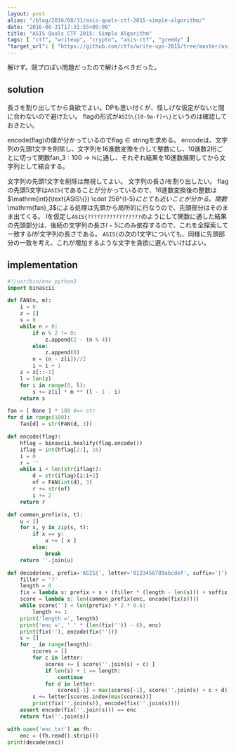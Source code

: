 ```yaml
---
layout: post
alias: "/blog/2016/08/31/asis-quals-ctf-2015-simple-algorithm/"
date: "2016-08-31T17:31:55+09:00"
title: "ASIS Quals CTF 2015: Simple Algorithm"
tags: [ "ctf", "writeup", "crypto", "asis-ctf", "greedy" ]
"target_url": [ "https://github.com/ctfs/write-ups-2015/tree/master/asis-quals-ctf-2015/crypto/simple-algorithm" ]
---
```


解けず。競プロぽい問題だったので解けるべきだった。

## solution

長さを割り出してから貪欲でよい。DPも思い付くが、怪しげな仮定がないと間に合わないので避けたい。
flagの形式が`ASIS\{[0-9a-f]+\}`というのは確認しておきたい。

$\mathrm{encode}(\mathrm{flag})$の値が分かっているので$\mathrm{flag} \in \mathrm{string}$を求める。
$\mathrm{encode}$は、文字列の先頭$1$文字を削除し、文字列を$16$進数変換を介して整数にし、$10$進数$2$桁ごとに切って関数$\mathrm{fan}\_3 : 100 \to \mathbb{N}$に通し、それぞれ結果を$10$進数展開してから文字列として結合する。

文字列の先頭$1$文字を削除は無視してよい。
文字列の長さ$l$を割り出したい。
$\mathrm{flag}$の先頭$5$文字は`ASIS{`であることが分かっているので、$16$進数変換後の整数は$\mathrm{int}(\text{ASIS\\{}) \cdot 256^{l-5}$にとても近いことが分かる。
関数$\mathrm{fan}\_3$による処理は先頭から局所的に行なうので、先頭部分はそのまま出てくる。
$l$を仮定し`ASIS{?????????????????`のようにして関数に通した結果の先頭部分は、後続の文字列の長さ$l-5$にのみ依存するので、これを全探索して一致する$l$が文字列の長さである。
`ASIS{`の次の$1$文字についても、同様に先頭部分の一致を考え、これが増加するような文字を貪欲に選んでいけばよい。

## implementation

``` python
#!/usr/bin/env python3
import binascii

def FAN(n, m):
    i = 0
    z = []
    s = 0
    while n > 0:
        if n % 2 != 0:
            z.append(2 - (n % 4))
        else:
            z.append(0)
        n = (n - z[i])//2
        i = i + 1
    z = z[::-1]
    l = len(z)
    for i in range(0, l):
        s += z[i] * m ** (l - 1 - i)
    return s

fan = [ None ] * 100 #=> str
for d in range(100):
    fan[d] = str(FAN(d, 3))

def encode(flag):
    hflag = binascii.hexlify(flag.encode())
    iflag = int(hflag[2:], 16)
    i = 0
    r = ''
    while i < len(str(iflag)):
        d = str(iflag)[i:i+2]
        nf = FAN(int(d), 3)
        r += str(nf)
        i += 2
    return r

def common_prefix(s, t):
    u = []
    for x, y in zip(s, t):
        if x == y:
            u += [ x ]
        else:
            break
    return ''.join(u)

def decode(enc, prefix='ASIS{', letter='0123456789abcdef', suffix='}'):
    filler = '?'
    length = 0
    fix = lambda s: prefix + s + (filler * (length - len(s))) + suffix
    score = lambda s: len(common_prefix(enc, encode(fix(s))))
    while score('') < len(prefix) * 2 * 0.6:
        length += 1
    print('length =', length)
    print('enc =', ' ' * (len(fix('')) - 6), enc)
    print(fix(''), encode(fix('')))
    s = []
    for _ in range(length):
        scores = []
        for c in letter:
            scores += [ score(''.join(s) + c) ]
            if len(s) + 1 == length:
                continue
            for d in letter:
                scores[-1] = max(scores[-1], score(''.join(s) + c + d))
        s += letter[scores.index(max(scores))]
        print(fix(''.join(s)), encode(fix(''.join(s))))
    assert encode(fix(''.join(s))) == enc
    return fix(''.join(s))

with open('enc.txt') as fh:
    enc = (fh.read().strip())
print(decode(enc))
```
